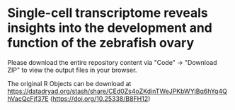 # Single-cell transcriptome reveals insights into the development and function of the zebrafish ovary
Please download the entire repository content via "Code" -> "Download ZIP" to view the output files in your browser.

The original R Objects can be download at https://datadryad.org/stash/share/CEd0Zs4oZKdinTWeJPKbWYjBq6hYq4QhVacQcFjf37E (https://doi.org/10.25338/B8FH12)
